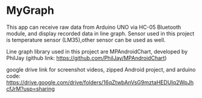 # MyGraph
This app can receive raw data from Arduino UNO via HC-05 Bluetooth module, and display recorded data in line graph. Sensor used in this project is temperature sensor (LM35),other sensor can be used as well.

Line graph library used in this project are MPAndroidChart, developed by PhilJay
(github link: https://github.com/PhilJay/MPAndroidChart)

google drive link for screenshot videos, zipped Android project, and arduino code: https://drive.google.com/drive/folders/16qZtwbAnVsG9mztaHEDUIq2WpJhcfJrM?usp=sharing
